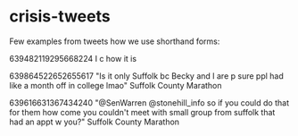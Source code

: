 # crisis-tweets

Few examples from tweets how we use shorthand forms:



639482119295668224
I c how it is

639864522652655617	"Is it only Suffolk bc Becky and I are p sure ppl had like a month off in college lmao"	Suffolk County Marathon


639616631367434240	"@SenWarren @stonehill_info so if you could do that for them how come you couldn't meet with small group from suffolk that had an appt w you?"	Suffolk County Marathon

